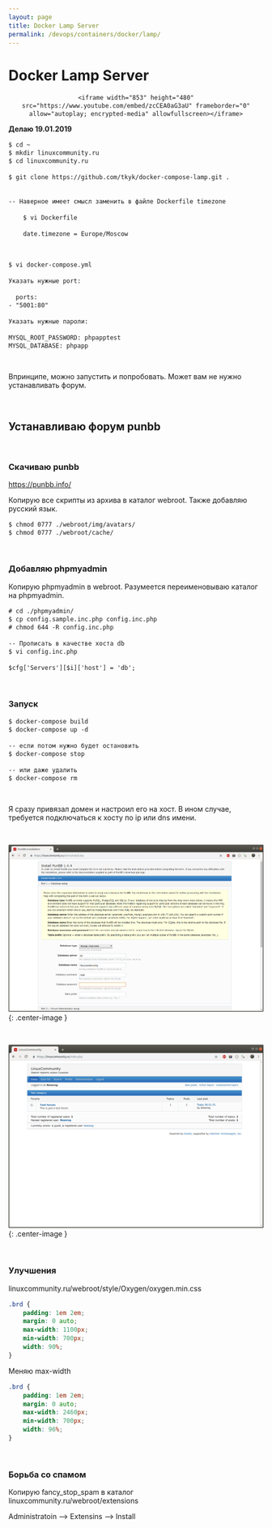 ```yaml
---
layout: page
title: Docker Lamp Server
permalink: /devops/containers/docker/lamp/
---
```


# Docker Lamp Server

<div align="center">

    <iframe width="853" height="480" src="https://www.youtube.com/embed/zcCEA0aG3aU" frameborder="0" allow="autoplay; encrypted-media" allowfullscreen></iframe>

</div>

**Делаю 19.01.2019**

    $ cd ~
    $ mkdir linuxcommunity.ru
    $ cd linuxcommunity.ru

    $ git clone https://github.com/tkyk/docker-compose-lamp.git .


    -- Наверное имеет смысл заменить в файле Dockerfile timezone

        $ vi Dockerfile

        date.timezone = Europe/Moscow

<br/>

    $ vi docker-compose.yml

    Указать нужные port:

      ports:
    - "5001:80"

    Указать нужные пароли:

    MYSQL_ROOT_PASSWORD: phpapptest
    MYSQL_DATABASE: phpapp

<br/>

Впринципе, можно запустить и попробовать. Может вам не нужно устанавливать форум.

<br/>

## Устанавливаю форум punbb

<br/>

### Скачиваю punbb

https://punbb.info/

Копирую все скрипты из архива в каталог webroot. Также добавляю русский язык.

    $ chmod 0777 ./webroot/img/avatars/
    $ chmod 0777 ./webroot/cache/

<br/>

### Добавляю phpmyadmin

Копирую phpmyadmin в webroot. Разумеется переименовываю каталог на phpmyadmin.

    # cd ./phpmyadmin/
    $ cp config.sample.inc.php config.inc.php
    # chmod 644 -R config.inc.php

    -- Прописать в качестве хоста db
    $ vi config.inc.php

    $cfg['Servers'][$i]['host'] = 'db';

<br/>

### Запуск

    $ docker-compose build
    $ docker-compose up -d

    -- если потом нужно будет остановить
    $ docker-compose stop

    -- или даже удалить
    $ docker-compose rm

<br/>

Я сразу привязал домен и настроил его на хост. В ином случае, требуется подключаться к хосту по ip или dns имени.

<br/>

![lamp server inside docker](/img/devops/containers/docker/lamp/docker-lamp-1.png "lamp server inside docker"){: .center-image }

<br/>

![lamp server inside docker](/img/devops/containers/docker/lamp/docker-lamp-2.png "lamp server inside docker"){: .center-image }

<br/>

### Улучшения

linuxcommunity.ru/webroot/style/Oxygen/oxygen.min.css

```css
.brd {
    padding: 1em 2em;
    margin: 0 auto;
    max-width: 1100px;
    min-width: 700px;
    width: 90%;
}
```

Меняю max-width

```css
.brd {
    padding: 1em 2em;
    margin: 0 auto;
    max-width: 2460px;
    min-width: 700px;
    width: 96%;
}
```

<br/>

### Борьба со спамом

Копирую fancy_stop_spam в каталог linuxcommunity.ru/webroot/extensions

Administratoin --> Extensins --> Install
